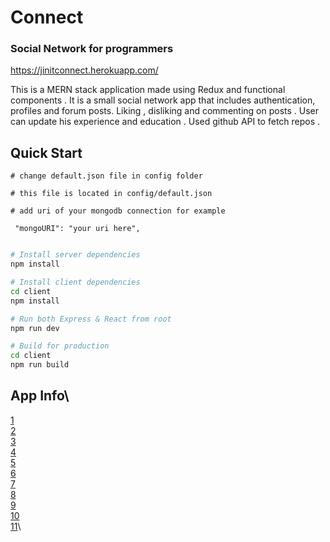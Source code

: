 # Connect

### Social Network for programmers

https://jinitconnect.herokuapp.com/

This is a MERN stack application made using Redux and functional components . It is a small social network app that includes authentication, profiles and forum posts.
Liking , disliking and commenting on posts . User can update his experience and education .
Used github API to fetch repos .

## Quick Start

```
# change default.json file in config folder

# this file is located in config/default.json

# add uri of your mongodb connection for example

 "mongoURI": "your uri here",
 
```

```bash
# Install server dependencies
npm install

# Install client dependencies
cd client
npm install

# Run both Express & React from root
npm run dev

# Build for production
cd client
npm run build
```

## App Info\
[1](https://github.com/jinicode/Connect/blob/master/images/singin.png)\
[2](https://github.com/jinicode/Connect/blob/master/images/social.png)\
[3](https://github.com/jinicode/Connect/blob/master/images/createprofile.png)\
[4](https://github.com/jinicode/Connect/blob/master/images/dashboard.png)\
[5](https://github.com/jinicode/Connect/blob/master/images/developers.png)\
[6](https://github.com/jinicode/Connect/blob/master/images/education.png)\
[7](https://github.com/jinicode/Connect/blob/master/images/experience.png)\
[8](https://github.com/jinicode/Connect/blob/master/images/pagenotfound.png)\
[9](https://github.com/jinicode/Connect/blob/master/images/posts.png)\
[10](https://github.com/jinicode/Connect/blob/master/images/profile.png)\
[11](https://github.com/jinicode/Connect/blob/master/images/social.png)\

